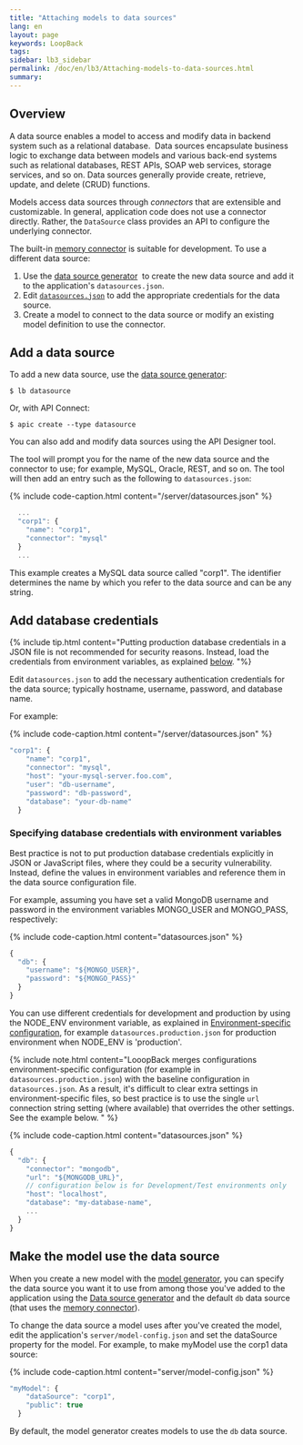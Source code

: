 ```yaml
---
title: "Attaching models to data sources"
lang: en
layout: page
keywords: LoopBack
tags:
sidebar: lb3_sidebar
permalink: /doc/en/lb3/Attaching-models-to-data-sources.html
summary:
---
```


## Overview

A data source enables a model to access and modify data in backend system such as a relational database. 
Data sources encapsulate business logic to exchange data between models and various back-end systems such as relational databases,
REST APIs, SOAP web services, storage services, and so on. Data sources generally provide create, retrieve, update, and delete (CRUD) functions. 

Models access data sources through _connectors_ that are extensible and customizable. In general, application code does not use a connector directly.
Rather, the `DataSource` class provides an API to configure the underlying connector.

The built-in [memory connector](Memory-connector.html) is suitable for development. To use a different data source:

1.  Use the [data source generator](Data-source-generator.html) 
    to create the new data source and add it to the application's `datasources.json`.
2.  Edit [`datasources.json`](datasources.json.html) to add the appropriate credentials for the data source.
3.  Create a model to connect to the data source or modify an existing model definition to use the connector.

## Add a data source

To add a new data source, use the [data source generator](Data-source-generator.html):

```shell
$ lb datasource
```
<div id="lb3apic" class="sl-hidden" markdown="1">
Or, with API Connect:

```shell
$ apic create --type datasource
```
You can also add and modify data sources using the API Designer tool.
</div>

The tool will prompt you for the name of the new data source and the connector to use; for example, MySQL, Oracle, REST, and so on.
The tool will then add an entry such as the following to `datasources.json`:

{% include code-caption.html content="/server/datasources.json" %}
```javascript
  ...
  "corp1": {
    "name": "corp1",
    "connector": "mysql"
  }
  ...
```

This example creates a MySQL data source called "corp1". The identifier determines the name by which you refer to the data source and can be any string.

## Add database credentials

{% include tip.html content="Putting production database credentials in a JSON file is not recommended for security reasons.
Instead, load the credentials from environment variables, as explained [below](#specifying-database-credentials-with-environment-variables).
"%}

Edit `datasources.json` to add the necessary authentication credentials for the data source; typically hostname, username, password, and database name.

For example:

{% include code-caption.html content="/server/datasources.json" %}
```javascript
"corp1": {
    "name": "corp1",
    "connector": "mysql",
    "host": "your-mysql-server.foo.com",
    "user": "db-username",
    "password": "db-password",
    "database": "your-db-name"
  }
```

### Specifying database credentials with environment variables

Best practice is not to put production database credentials explicitly in JSON or JavaScript files, where they could be  a security vulnerability.  Instead, define the values in environment variables and reference them in the data source configuration file.

For example, assuming you have set a valid MongoDB username and password in the
environment variables MONGO_USER and MONGO_PASS, respectively:

{% include code-caption.html content="datasources.json" %}
```javascript
{
  "db": {
    "username": "${MONGO_USER}",
    "password": "${MONGO_PASS}"
  }
}
 ```

You can use different credentials for development and production by using the NODE_ENV
environment variable, as explained in [Environment-specific configuration](Environment-specific-configuration.html#data-source-configuration),
for example `datasources.production.json` for production environment when NODE_ENV is 'production'.

{% include note.html content="LooopBack merges configurations environment-specific configuration (for example in `datasources.production.json`) with the baseline configuration in `datasources.json`. As a result, it's difficult to clear extra settings in environment-specific files, so best practice is to use the single `url` connection string setting (where available) that overrides the other settings.  See the example below. 
" %}

{% include code-caption.html content="datasources.json" %}
```js
{
  "db": {
    "connector": "mongodb",
    "url": "${MONGODB_URL}",
    // configuration below is for Development/Test environments only
    "host": "localhost",
    "database": "my-database-name",
    ...
  }
}
```

## Make the model use the data source

When you create a new model with the [model generator](Model-generator.html),
you can specify the data source you want it to use from among those you've added to the application using the
[Data source generator](Data-source-generator.html) and the default `db`
data source (that uses the [memory connector](Memory-connector.html)).

To change the data source a model uses after you've created the model, edit the application's `server/model-config.json`
and set the dataSource property for the model. For example, to make myModel use the corp1 data source:

{% include code-caption.html content="server/model-config.json" %}
```javascript
"myModel": {
    "dataSource": "corp1",
    "public": true
  }
```

By default, the model generator creates models to use the `db` data source.
